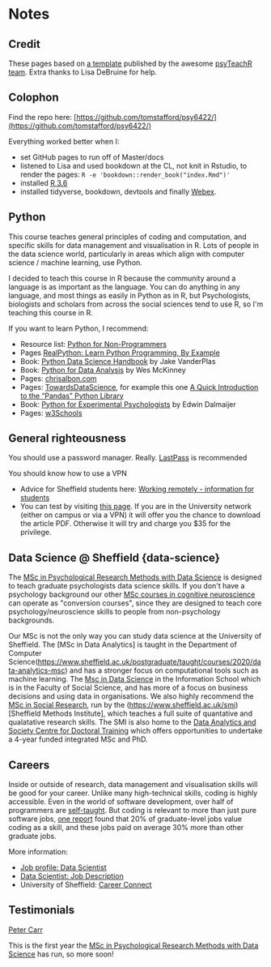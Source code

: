 # Notes

## Credit

These pages based on [a template](https://psyteachr.github.io/book-template/) published by the awesome [psyTeachR team](https://psyteachr.github.io/about/). Extra thanks to Lisa DeBruine for help.

## Colophon

Find the repo here: [https://github.com/tomstafford/psy6422/](https://github.com/tomstafford/psy6422/)

Everything worked better when I:

* set GitHub pages to run off of Master/docs
* listened to Lisa and used bookdown at the CL, not knit in Rstudio, to render the pages: ``R -e 'bookdown::render_book("index.Rmd")'``
* installed [R 3.6](https://cran.r-project.org/bin/linux/ubuntu/README.html)
* installed tidyverse, bookdown, devtools and finally [Webex](https://github.com/PsyTeachR/webex).

## Python

This course teaches general principles of coding and computation, and specific skills for data management and visualisation in R. Lots of people in the data science world, particularly in areas which align with computer science / machine learning, use Python.

I decided to teach this course in R because the community around a language is as important as the language. You can do anything in any language, and most things as easily in Python as in R, but Psychologists, biologists and scholars from across the social sciences tend to use R, so I'm teaching this course in R.

If you want to learn Python, I recommend:

* Resource list: [Python for Non-Programmers](https://wiki.python.org/moin/BeginnersGuide/NonProgrammers)
* Pages [RealPython: Learn Python Programming, By Example](https://realpython.com/start-here/)
* Book: [Python Data Science Handbook](https://jakevdp.github.io/PythonDataScienceHandbook/) by Jake VanderPlas
* Book: [Python for Data Analysis](https://wesmckinney.com/pages/book.html) by Wes McKinney
* Pages: [chrisalbon.com](https://chrisalbon.com/)
* Pages: [TowardsDataScience](https://towardsdatascience.com), for example this one [A Quick Introduction to the “Pandas” Python Library](https://towardsdatascience.com/a-quick-introduction-to-the-pandas-python-library-f1b678f34673)
* Book: [Python for Experimental Psychologists](http://www.pygaze.org/pep/) by Edwin Dalmaijer
* Pages: [w3Schools](https://www.w3schools.com/python/default.asp)

## General righteousness

You should use a password manager. Really. [LastPass](https://www.lastpass.com) is recommended

You should know how to use a VPN

* Advice for Sheffield students here: [Working remotely - information for students](https://www.sheffield.ac.uk/it-services/remote/students)
* You can test by visiting [this page](https://journals.sagepub.com/doi/full/10.1177/0956797613511466). If you are in the University network (either on campus or via a VPN) it will offer you the chance to download the article PDF. Otherwise it will try and charge you $35 for the privilege.

## Data Science @ Sheffield {data-science}

The [MSc in Psychological Research Methods with Data Science](https://www.sheffield.ac.uk/psychology/prospectivepg/masters/data-science) is designed to teach graduate psychologists data science skills. If you don't have a psychology background our other [MSc courses in cognitive neuroscience](https://www.sheffield.ac.uk/psychology/prospectivepg/masters) can operate as "conversion courses", since they are designed to teach core psychology/neuroscience skills to people from non-psychology backgrounds.

Our MSc is not the only way you can study data science at the University of Sheffield. The [MSc in Data Analytics] is taught in the Department of Computer Science(https://www.sheffield.ac.uk/postgraduate/taught/courses/2020/data-analytics-msc) and has a stronger focus on computational tools such as machine learning. The [Msc in Data Science](https://www.sheffield.ac.uk/postgraduate/taught/courses/2020/data-science-msc) in the Information School which is in the Faculty of Social Science, and has more of a focus on business decisions and using data in organisations. We also highly recommend the [MSc in Social Research](https://www.sheffield.ac.uk/postgraduate/taught/courses/2020/social-research-ma), run by the (https://www.sheffield.ac.uk/smi)[Sheffield Methods Institute], which teaches a full suite of quantative and qualatative research skills. The SMI is also home to the [Data Analytics and Society Centre for Doctoral Training](https://www.sheffield.ac.uk/smi/postgraduate/data-analytics-society-cdt) which offers opportunities to undertake a 4-year funded integrated MSc and PhD.

## Careers

Inside or outside of research, data management and visualisation skills will be good for your career. Unlike many high-technical skills, coding is highly accessible. Even in the world of software development, over half of programmers are [self-taught](https://www.infoworld.com/article/2908474/stack-overflow-survey-finds-nearly-half-have-no-degree-in-computer-science.html). But coding is relevant to more than just pure software jobs, [one report](https://www.burning-glass.com/research-project/coding-skills/) found that 20% of graduate-level jobs value coding as a skill, and these jobs paid on average 30% more than other graduate jobs.

More information:

* [Job profile: Data Scientist](https://www.prospects.ac.uk/job-profiles/data-scientist)
* [Data Scientist: Job Description](https://targetjobs.co.uk/careers-advice/job-descriptions/454123-data-scientist-job-description)
* University of Sheffield: [Career Connect](https://www.sheffield.ac.uk/careers/careerconnect)

## Testimonials

[Peter Carr](https://www.sheffield.ac.uk/psychology/prospectivepg/masters/stories/peter-carr-1.817457)

This is the first year the [MSc in Psychological Research Methods with Data Science](https://www.sheffield.ac.uk/psychology/prospectivepg/masters/data-science) has run, so more soon!
